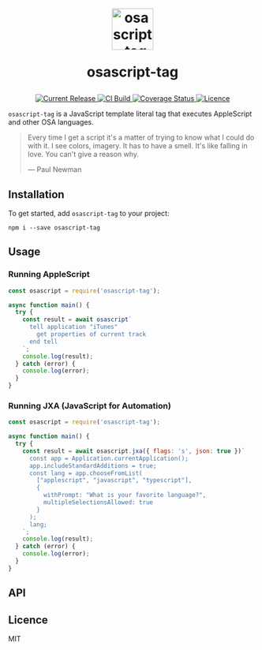 <h1 align="center">
  <img src="https://user-images.githubusercontent.com/2100222/57056048-ddcdd500-6c6d-11e9-8f69-e4c1d3eb4f24.png" width="84" alt="osascript-tag logo" />

  osascript-tag
</h1>

<p align="center">
  <a href="https://www.npmjs.com/package/osascript-tag">
    <img src="https://img.shields.io/npm/v/osascript-tag.svg" alt="Current Release" />
  </a>
  <a href="https://travis-ci.org/wsmd/osascript-tag">
    <img src="https://travis-ci.org/wsmd/osascript-tag.svg?branch=master" alt="CI Build">
  </a>
  <a href="https://coveralls.io/github/wsmd/osascript-tag?branch=master">
    <img src="https://coveralls.io/repos/github/wsmd/osascript-tag/badge.svg?branch=master" alt="Coverage Status">
  </a>
  <a href="https://github.com/wsmd/osascript-tag/blob/master/LICENSE">
    <img src="https://img.shields.io/github/license/wsmd/osascript-tag.svg" alt="Licence">
  </a>
</p>

`osascript-tag` is a JavaScript template literal tag that executes AppleScript and other OSA languages.

> Every time I get a script it's a matter of trying to know what I could do with it. I see colors, imagery. It has to have a smell. It's like falling in love. You can't give a reason why.
>
> — Paul Newman



## Installation

To get started, add `osascript-tag` to your project:

```
npm i --save osascript-tag
```

## Usage

### Running AppleScript

```js
const osascript = require('osascript-tag');

async function main() {
  try {
    const result = await osascript`
      tell application "iTunes"
        get properties of current track
      end tell
    `;
    console.log(result);
  } catch (error) {
    console.log(error);
  }
}
```

### Running JXA (JavaScript for Automation)

```js
const osascript = require('osascript-tag');

async function main() {
  try {
    const result = await osascript.jxa({ flags: 's', json: true })`
      const app = Application.currentApplication();
      app.includeStandardAdditions = true;
      const lang = app.chooseFromList(
        ["applescript", "javascript", "typescript"],
        {
          withPrompt: "What is your favorite language?",
          multipleSelectionsAllowed: true
        }
      );
      lang;
    `;
    console.log(result);
  } catch (error) {
    console.log(error);
  }
}
```

## API

## Licence

MIT
